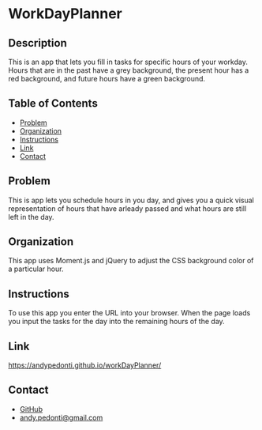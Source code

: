 # WorkDayPlanner 
  
          
  ##  Description
  This is an app that lets you fill in tasks for specific hours of your workday. Hours that are in the past have a grey background, the present hour has a red background, and future hours have a green background. 

  ##  Table of Contents
  * [Problem](#Problem)
  * [Organization](#Organization)
  * [Instructions](#Instructions)
  * [Link](#Link)
  * [Contact](#Contact)
          
  ##  Problem
  This is app lets you schedule hours in you day, and gives you a quick visual representation of hours that have arleady passed and what hours are still left in the day. 

  ## Organization
  This app uses Moment.js and jQuery to adjust the CSS background color of a particular hour.  

  ##  Instructions
  To use this app you enter the URL into your browser. When the page loads you input the tasks for the day into the remaining hours of the day.  

  ##  Link
  https://andypedonti.github.io/workDayPlanner/
  
  ## Contact 
  * [GitHub](https://github.com/andypedonti)
  * andy.pedonti@gmail.com
